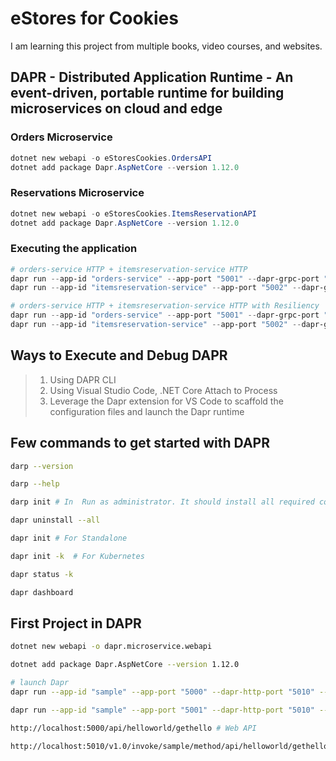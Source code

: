 # eStores for Cookies

I am learning this project from multiple books, video courses, and websites.

## DAPR - Distributed Application Runtime - An event-driven, portable runtime for building microservices on cloud and edge

### Orders Microservice

```powershell
dotnet new webapi -o eStoresCookies.OrdersAPI
dotnet add package Dapr.AspNetCore --version 1.12.0
```

### Reservations Microservice

```powershell
dotnet new webapi -o eStoresCookies.ItemsReservationAPI
dotnet add package Dapr.AspNetCore --version 1.12.0
```

### Executing the application

```powershell
# orders-service HTTP + itemsreservation-service HTTP
dapr run --app-id "orders-service" --app-port "5001" --dapr-grpc-port "50010" --dapr-http-port "5010" -- dotnet run --project eStoresCookies.OrdersAPI.csproj --urls="http://+:5001"
dapr run --app-id "itemsreservation-service" --app-port "5002" --dapr-grpc-port "50020" --dapr-http-port "5020" -- dotnet run --project eStoresCookies.ItemsReservationAPI.csproj --urls="http://+:5002"

# orders-service HTTP + itemsreservation-service HTTP with Resiliency
dapr run --app-id "orders-service" --app-port "5001" --dapr-grpc-port "50010" --dapr-http-port "5010" --config "../daprconfig.yaml" --resources-path "../components" -- dotnet run --project eStoresCookies.OrdersAPI.csproj --urls="http://+:5001"
dapr run --app-id "itemsreservation-service" --app-port "5002" --dapr-grpc-port "50020" --dapr-http-port "5020" --config "../daprconfig.yaml" --resources-path "../components" -- dotnet run --project eStoresCookies.ItemsReservationAPI.csproj --urls="http://+:5002"
```

## Ways to Execute and Debug DAPR

> 1. Using DAPR CLI
> 2. Using Visual Studio Code, .NET Core Attach to Process
> 3. Leverage the Dapr extension for VS Code to scaffold the configuration files and launch the Dapr runtime

## Few commands to get started with DAPR

```bash
darp --version

darp --help

darp init # In  Run as administrator. It should install all required components

dapr uninstall --all

dapr init # For Standalone

dapr init -k  # For Kubernetes

dapr status -k

dapr dashboard
```

## First Project in DAPR

```bash
dotnet new webapi -o dapr.microservice.webapi

dotnet add package Dapr.AspNetCore --version 1.12.0

# launch Dapr
dapr run --app-id "sample" --app-port "5000" --dapr-http-port "5010" -- dotnet run --project dapr.microservice.webapi.csproj --urls="http://+:5000"

dapr run --app-id "sample" --app-port "5001" --dapr-http-port "5010" --dapr-grpc-port "50010" --metrics-port "9091"

http://localhost:5000/api/helloworld/gethello # Web API

http://localhost:5010/v1.0/invoke/sample/method/api/helloworld/gethello # DAPR invoke
```

